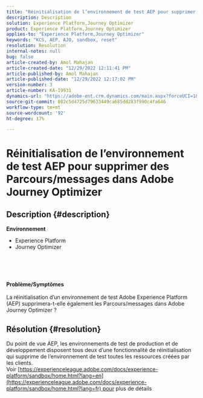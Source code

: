 ```yaml
---
title: "Réinitialisation de l’environnement de test AEP pour supprimer des Parcours/messages dans Adobe Journey Optimizer"
description: Description
solution: Experience Platform,Journey Optimizer
product: Experience Platform,Journey Optimizer
applies-to: "Experience Platform,Journey Optimizer"
keywords: "KCS, AEP, AJO, sandbox, reset"
resolution: Resolution
internal-notes: null
bug: false
article-created-by: Amol Mahajan
article-created-date: "12/29/2022 12:11:41 PM"
article-published-by: Amol Mahajan
article-published-date: "12/29/2022 12:17:02 PM"
version-number: 3
article-number: KA-19931
dynamics-url: "https://adobe-ent.crm.dynamics.com/main.aspx?forceUCI=1&pagetype=entityrecord&etn=knowledgearticle&id=eaa69cf2-7187-ed11-81ac-6045bd006704"
source-git-commit: 802c5d4725d79633449ca685dd283f990c4fa646
workflow-type: tm+mt
source-wordcount: '92'
ht-degree: 17%

---
```


# Réinitialisation de l’environnement de test AEP pour supprimer des Parcours/messages dans Adobe Journey Optimizer

## Description {#description}

<b>Environnement</b>
- Experience Platform
- Journey Optimizer

<br><br> <br><br><b>Problème/Symptômes</b><br><br>La réinitialisation d’un environnement de test Adobe Experience Platform (AEP) supprimera-t-elle également les Parcours/messages dans Adobe Journey Optimizer ?<br>

## Résolution {#resolution}

Du point de vue AEP, les environnements de test de production et de développement disposent tous deux d’une fonctionnalité de réinitialisation qui supprime de l’environnement de test toutes les ressources créées par les clients.<br>
Voir [https://experienceleague.adobe.com/docs/experience-platform/sandbox/home.html?lang=en](https://experienceleague.adobe.com/docs/experience-platform/sandbox/home.html?lang=fr) pour plus de détails

